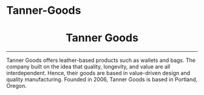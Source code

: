 # Tanner-Goods

<h1 align="center"> Tanner Goods</h1>
<hr/>
Tanner Goods offers leather-based products such as wallets and bags. The company built on the idea that quality, longevity, and value are all interdependent. Hence, their goods are based in value-driven design and quality manufacturing. Founded in 2006, Tanner Goods is based in Portland, Oregon.

